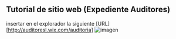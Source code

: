 ## Tutorial de sitio web  (Expediente Auditores)
insertar en el explorador la siguiente [URL][http://auditoresl.wix.com/auditoria]
![imagen](GitHub/new-repositorio-linda/imagen1.png)
